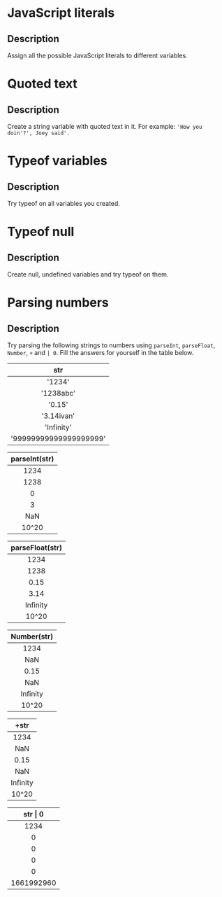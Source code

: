 # JavaScript literals

## Description
Assign all the possible JavaScript literals to different variables.

# Quoted text

## Description
Create a string variable with quoted text in it.
For example: `'How you doin'?', Joey said'.`

# Typeof variables

## Description
Try typeof on all variables you created.

# Typeof null

## Description
Create null, undefined variables and try typeof on them.

# Parsing numbers

## Description
Try parsing the following strings to numbers using `parseInt`, `parseFloat`, `Number`, `+` and `| 0`. Fill the answers for yourself in the table below.

| str                    |
|:----------------------:|
| '1234'                 |
| '1238abc'              |
| '0.15'                 |
| '3.14ivan'             |
| 'Infinity'             |
| '99999999999999999999' |

| parseInt(str) |
|:-------------:|
| 1234          |
| 1238          |
| 0             |
| 3             |
| NaN           |
| 10^20         |

| parseFloat(str) |
|:---------------:|
| 1234            |
| 1238            |
| 0.15            |
| 3.14            |
| Infinity        |
| 10^20           |

| Number(str) |
|:-----------:|
| 1234        |
| NaN         |
| 0.15        |
| NaN         |
| Infinity    |
| 10^20       |

| +str     |
|:--------:|
| 1234     |
| NaN      |
| 0.15     |
| NaN      |
| Infinity |
| 10^20    |

| str \| 0   |
|:----------:|
| 1234       |
| 0          |
| 0          |
| 0          |
| 0          |
| 1661992960 |
